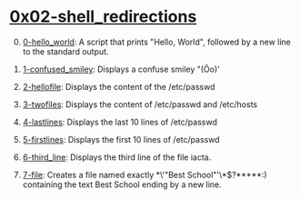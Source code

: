 # [0x02-shell_redirections](0x02-shell_redirections)
0. [0-hello_world](0-hello_world): A script that prints "Hello, World", followed by a new line to the standard output.

1. [1-confused_smiley](1-confused_smiley): Displays a confuse smiley "(Ôo)'

2. [2-hellofile](2-hellofile): Displays the content of the /etc/passwd

3. [3-twofiles](3-twofiles): Displays the content of /etc/passwd and /etc/hosts

4. [4-lastlines](4-lastlines): Displays the last 10 lines of /etc/passwd

5. [5-firstlines](5-firstlines): Displays the first 10 lines of /etc/passwd

6. [6-third_line](6-third_line): Displays the third line of the file iacta.

7. [7-file](7-file): Creates a file named exactly \*\\'"Best School"\'\\*$\?\*\*\*\*\*:) containing the text Best School ending by a new line.